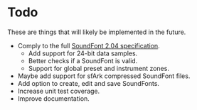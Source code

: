 # Todo

These are things that will likely be implemented in the future.

* Comply to the full [SoundFont 2.04 specification](http://www.synthfont.com/sfspec24.pdf).
  * Add support for 24-bit data samples.
  * Better checks if a SoundFont is valid.
  * Support for global preset and instrument zones.
* Maybe add support for sfArk compressed SoundFont files.
* Add option to create, edit and save SoundFonts.
* Increase unit test coverage.
* Improve documentation.
